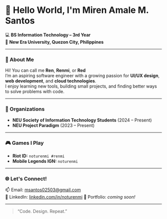 # 👋 Hello World, I'm Miren Amale M. Santos

💻 **BS Information Technology – 3rd Year**  
🏫 **New Era University, Quezon City, Philippines**

---

### 🌟 About Me
Hi! You can call me **Ren**, **Renmi**, or **Red**   
I’m an aspiring software engineer with a growing passion for **UI/UX design**, **web development**, and **cloud technologies**.  
I enjoy learning new tools, building small projects, and finding better ways to solve problems with code.

---

### 🏫 Organizations
- **NEU Society of Information Technology Students** (2024 – Present)  
- **NEU Project Paradigm** (2023 – Present)

---

### 🎮 Games I Play
- **Riot ID:** `noturenmi #renmi`  
- **Mobile Legends IGN:** `noturenmi`

---

### 🌐 Let's Connect!
📫 Email: [msantos02503@gmail.com](mailto:msantos02503@gmail.com)  
💼 LinkedIn: [linkedin.com/in/noturenmi](https://linkedin.com/in/noturenmi)
🎨 Portfolio: *coming soon!*

---

> “Code. Design. Repeat.” 
